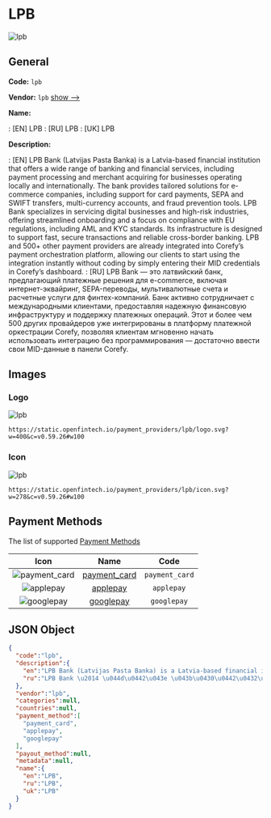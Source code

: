 
# LPB 
![lpb](https://static.openfintech.io/payment_providers/lpb/logo.svg?w=400&c=v0.59.26#w100)  

## General 
 
**Code:** `lpb` 
 
**Vendor:** `lpb` [show -->](/vendors/lpb/) 
 
**Name:** 
 
:	[EN] LPB 
:	[RU] LPB 
:	[UK] LPB 
 
**Description:** 
 
: [EN] LPB Bank (Latvijas Pasta Banka) is a Latvia-based financial institution that offers a wide range of banking and financial services, including payment processing and merchant acquiring for businesses operating locally and internationally. The bank provides tailored solutions for e-commerce companies, including support for card payments, SEPA and SWIFT transfers, multi-currency accounts, and fraud prevention tools. LPB Bank specializes in servicing digital businesses and high-risk industries, offering streamlined onboarding and a focus on compliance with EU regulations, including AML and KYC standards. Its infrastructure is designed to support fast, secure transactions and reliable cross-border banking. LPB and 500+ other payment providers are already integrated into Corefy’s payment orchestration platform, allowing our clients to start using the integration instantly without coding by simply entering their MID credentials in Corefy’s dashboard. 
: [RU] LPB Bank — это латвийский банк, предлагающий платежные решения для e-commerce, включая интернет-эквайринг, SEPA-переводы, мультивалютные счета и расчетные услуги для финтех-компаний. Банк активно сотрудничает с международными клиентами, предоставляя надежную финансовую инфраструктуру и поддержку платежных операций. Этот и более чем 500 других провайдеров уже интегрированы в платформу платежной оркестрации Corefy, позволяя клиентам мгновенно начать использовать интеграцию без программирования — достаточно ввести свои MID-данные в панели Corefy. 
 

## Images 

### Logo 
 
![lpb](https://static.openfintech.io/payment_providers/lpb/logo.svg?w=400&c=v0.59.26#w100)  

```
https://static.openfintech.io/payment_providers/lpb/logo.svg?w=400&c=v0.59.26#w100
```  

### Icon 
 
![lpb](https://static.openfintech.io/payment_providers/lpb/icon.svg?w=278&c=v0.59.26#w100)  

```
https://static.openfintech.io/payment_providers/lpb/icon.svg?w=278&c=v0.59.26#w100
```  

## Payment Methods 
 
The list of supported [Payment Methods](/payment-methods/) 

|Icon|Name|Code| 
|:---:|:---:|:---:| 
|![payment_card](https://static.openfintech.io/payment_methods/payment_card/icon.svg?w=278&c=v0.59.26#w100) |[payment_card](/payment-methods/payment_card/)|`payment_card`| 
|![applepay](https://static.openfintech.io/payment_methods/applepay/icon.svg?w=278&c=v0.59.26#w100) |[applepay](/payment-methods/applepay/)|`applepay`| 
|![googlepay](https://static.openfintech.io/payment_methods/googlepay/icon.svg?w=278&c=v0.59.26#w100) |[googlepay](/payment-methods/googlepay/)|`googlepay`| 
 

## JSON Object 

```json
{
  "code":"lpb",
  "description":{
    "en":"LPB Bank (Latvijas Pasta Banka) is a Latvia-based financial institution that offers a wide range of banking and financial services, including payment processing and merchant acquiring for businesses operating locally and internationally. The bank provides tailored solutions for e-commerce companies, including support for card payments, SEPA and SWIFT transfers, multi-currency accounts, and fraud prevention tools. LPB Bank specializes in servicing digital businesses and high-risk industries, offering streamlined onboarding and a focus on compliance with EU regulations, including AML and KYC standards. Its infrastructure is designed to support fast, secure transactions and reliable cross-border banking. LPB and 500+ other payment providers are already integrated into Corefy\u2019s payment orchestration platform, allowing our clients to start using the integration instantly without coding by simply entering their MID credentials in Corefy\u2019s dashboard.",
    "ru":"LPB Bank \u2014 \u044d\u0442\u043e \u043b\u0430\u0442\u0432\u0438\u0439\u0441\u043a\u0438\u0439 \u0431\u0430\u043d\u043a, \u043f\u0440\u0435\u0434\u043b\u0430\u0433\u0430\u044e\u0449\u0438\u0439 \u043f\u043b\u0430\u0442\u0435\u0436\u043d\u044b\u0435 \u0440\u0435\u0448\u0435\u043d\u0438\u044f \u0434\u043b\u044f e-commerce, \u0432\u043a\u043b\u044e\u0447\u0430\u044f \u0438\u043d\u0442\u0435\u0440\u043d\u0435\u0442-\u044d\u043a\u0432\u0430\u0439\u0440\u0438\u043d\u0433, SEPA-\u043f\u0435\u0440\u0435\u0432\u043e\u0434\u044b, \u043c\u0443\u043b\u044c\u0442\u0438\u0432\u0430\u043b\u044e\u0442\u043d\u044b\u0435 \u0441\u0447\u0435\u0442\u0430 \u0438 \u0440\u0430\u0441\u0447\u0435\u0442\u043d\u044b\u0435 \u0443\u0441\u043b\u0443\u0433\u0438 \u0434\u043b\u044f \u0444\u0438\u043d\u0442\u0435\u0445-\u043a\u043e\u043c\u043f\u0430\u043d\u0438\u0439. \u0411\u0430\u043d\u043a \u0430\u043a\u0442\u0438\u0432\u043d\u043e \u0441\u043e\u0442\u0440\u0443\u0434\u043d\u0438\u0447\u0430\u0435\u0442 \u0441 \u043c\u0435\u0436\u0434\u0443\u043d\u0430\u0440\u043e\u0434\u043d\u044b\u043c\u0438 \u043a\u043b\u0438\u0435\u043d\u0442\u0430\u043c\u0438, \u043f\u0440\u0435\u0434\u043e\u0441\u0442\u0430\u0432\u043b\u044f\u044f \u043d\u0430\u0434\u0435\u0436\u043d\u0443\u044e \u0444\u0438\u043d\u0430\u043d\u0441\u043e\u0432\u0443\u044e \u0438\u043d\u0444\u0440\u0430\u0441\u0442\u0440\u0443\u043a\u0442\u0443\u0440\u0443 \u0438 \u043f\u043e\u0434\u0434\u0435\u0440\u0436\u043a\u0443 \u043f\u043b\u0430\u0442\u0435\u0436\u043d\u044b\u0445 \u043e\u043f\u0435\u0440\u0430\u0446\u0438\u0439. \u042d\u0442\u043e\u0442 \u0438 \u0431\u043e\u043b\u0435\u0435 \u0447\u0435\u043c 500 \u0434\u0440\u0443\u0433\u0438\u0445 \u043f\u0440\u043e\u0432\u0430\u0439\u0434\u0435\u0440\u043e\u0432 \u0443\u0436\u0435 \u0438\u043d\u0442\u0435\u0433\u0440\u0438\u0440\u043e\u0432\u0430\u043d\u044b \u0432 \u043f\u043b\u0430\u0442\u0444\u043e\u0440\u043c\u0443 \u043f\u043b\u0430\u0442\u0435\u0436\u043d\u043e\u0439 \u043e\u0440\u043a\u0435\u0441\u0442\u0440\u0430\u0446\u0438\u0438 Corefy, \u043f\u043e\u0437\u0432\u043e\u043b\u044f\u044f \u043a\u043b\u0438\u0435\u043d\u0442\u0430\u043c \u043c\u0433\u043d\u043e\u0432\u0435\u043d\u043d\u043e \u043d\u0430\u0447\u0430\u0442\u044c \u0438\u0441\u043f\u043e\u043b\u044c\u0437\u043e\u0432\u0430\u0442\u044c \u0438\u043d\u0442\u0435\u0433\u0440\u0430\u0446\u0438\u044e \u0431\u0435\u0437 \u043f\u0440\u043e\u0433\u0440\u0430\u043c\u043c\u0438\u0440\u043e\u0432\u0430\u043d\u0438\u044f \u2014 \u0434\u043e\u0441\u0442\u0430\u0442\u043e\u0447\u043d\u043e \u0432\u0432\u0435\u0441\u0442\u0438 \u0441\u0432\u043e\u0438 MID-\u0434\u0430\u043d\u043d\u044b\u0435 \u0432 \u043f\u0430\u043d\u0435\u043b\u0438 Corefy."
  },
  "vendor":"lpb",
  "categories":null,
  "countries":null,
  "payment_method":[
    "payment_card",
    "applepay",
    "googlepay"
  ],
  "payout_method":null,
  "metadata":null,
  "name":{
    "en":"LPB",
    "ru":"LPB",
    "uk":"LPB"
  }
}
```  
